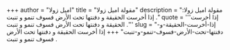 +++
author = "اميل زولا"
title = "مقولة اميل زولا"
description = "مقولة اميل زولا: إذا أخرست الحقيقة و دفنتها تحت الأرض فسوف تنمو و تنبت ."
quote = '''إذا أخرست الحقيقة و دفنتها تحت الأرض فسوف تنمو و تنبت .'''
slug = "إذا-أخرست-الحقيقة-و-دفنتها-تحت-الأرض-فسوف-تنمو-و-تنبت"
+++
إذا أخرست الحقيقة و دفنتها تحت الأرض فسوف تنمو و تنبت .

